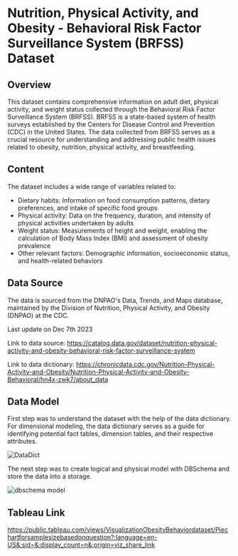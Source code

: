 # Nutrition, Physical Activity, and Obesity - Behavioral Risk Factor Surveillance System (BRFSS) Dataset

## Overview 
This dataset contains comprehensive information on adult diet, physical activity, and weight status collected through the Behavioral Risk Factor Surveillance System (BRFSS). BRFSS is a state-based system of health surveys established by the Centers for Disease Control and Prevention (CDC) in the United States. The data collected from BRFSS serves as a crucial resource for understanding and addressing public health issues related to obesity, nutrition, physical activity, and breastfeeding.

## Content
The dataset includes a wide range of variables related to:
- Dietary habits: Information on food consumption patterns, dietary preferences, and intake of specific food groups
- Physical activity: Data on the frequency, duration, and intensity of physical activities undertaken by adults
- Weight status: Measurements of height and weight, enabling the calculation of Body Mass Index (BMI) and assessment of obesity prevalence
- Other relevant factors: Demographic information, socioeconomic status, and health-related behaviors

## Data Source
The data is sourced from the DNPAO's Data, Trends, and Maps database, maintained by the Division of Nutrition, Physical Activity, and Obesity (DNPAO) at the CDC.

Last update on Dec 7th 2023

Link to data source: https://catalog.data.gov/dataset/nutrition-physical-activity-and-obesity-behavioral-risk-factor-surveillance-system


Link to data dictionary: https://chronicdata.cdc.gov/Nutrition-Physical-Activity-and-Obesity/Nutrition-Physical-Activity-and-Obesity-Behavioral/hn4x-zwk7/about_data


## Data Model
First step was to understand the dataset with the help of the data dictionary. For dimensional modeling, the data dictionary serves as a guide for identifying potential fact tables, dimension tables, and their respective attributes.

![DataDict](https://github.com/ptrangtran/CIS9440_HW/assets/159972380/69165789-e141-451b-a16b-13dba631dd94)



The next step was to create logical and physical model with DBSchema and store the data into a storage. 

![dbschema model](https://github.com/ptrangtran/CIS9440_HW/assets/159972380/2b8c2103-24eb-4c92-b830-39c71ce7a204)


## Tableau Link

https://public.tableau.com/views/VisualizationObesityBehaviordataset/Piechartforsamplesizebasedonquestion?:language=en-US&:sid=&:display_count=n&:origin=viz_share_link



